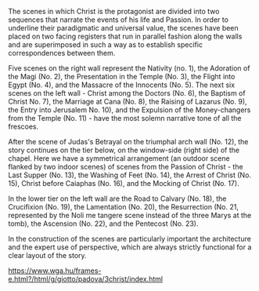 The scenes in which Christ is the protagonist are divided into two sequences that narrate the events of his life and Passion. In order to underline their paradigmatic and universal value, the scenes have been placed on two facing registers that run in parallel fashion along the walls and are superimposed in such a way as to establish specific correspondences between them.

Five scenes on the right wall represent the Nativity (no. 1), the Adoration of the Magi (No. 2), the Presentation in the Temple (No. 3), the Flight into Egypt (No. 4), and the Massacre of the Innocents (No. 5). The next six scenes on the left wall - Christ among the Doctors (No. 6), the Baptism of Christ No. 7), the Marriage at Cana (No. 8), the Raising of Lazarus (No. 9), the Entry into Jerusalem No. 10), and the Expulsion of the Money-changers from the Temple (No. 11) - have the most solemn narrative tone of all the frescoes.

After the scene of Judas's Betrayal on the triumphal arch wall (No. 12), the story continues on the tier below, on the window-side (right side) of the chapel. Here we have a symmetrical arrangement (an outdoor scene flanked by two indoor scenes) of scenes from the Passion of Christ - the Last Supper (No. 13), the Washing of Feet (No. 14), the Arrest of Christ (No. 15), Christ before Caiaphas (No. 16), and the Mocking of Christ (No. 17).

In the lower tier on the left wall are the Road to Calvary (No. 18), the Crucifixion (No. 19), the Lamentation (No. 20), the Resurrection (No. 21, represented by the Noli me tangere scene instead of the three Marys at the tomb), the Ascension (No. 22), and the Pentecost (No. 23).

In the construction of the scenes are particularly important the architecture and the expert use of perspective, which are always strictly functional for a clear layout of the story.



https://www.wga.hu/frames-e.html?/html/g/giotto/padova/3christ/index.html